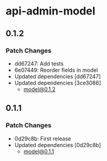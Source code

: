 # api-admin-model

## 0.1.2

### Patch Changes

- dd67247: Add tests
- 6e07449: Reorder fields in model
- Updated dependencies [dd67247]
- Updated dependencies [3ce3086]
  - model@0.1.2

## 0.1.1

### Patch Changes

- 0d29c8b: First release
- Updated dependencies [0d29c8b]
  - model@0.1.1
